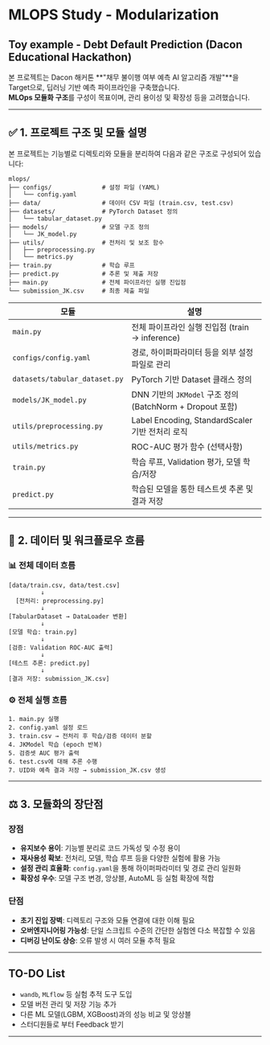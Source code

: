 # MLOPS Study - Modularization


## Toy example - Debt Default Prediction (Dacon Educational Hackathon)

본 프로젝트는 Dacon 해커톤 **"채무 불이행 여부 예측 AI 알고리즘 개발"**을 Target으로, 딥러닝 기반 예측 파이프라인을 구축했습니다.  
**MLOps 모듈화 구조**를 구성이 목표이며, 관리 용이성 및 확장성 등을 고려했습니다.

---

## ✅ 1. 프로젝트 구조 및 모듈 설명

본 프로젝트는 기능별로 디렉토리와 모듈을 분리하여 다음과 같은 구조로 구성되어 있습니다:

```
mlops/
├── configs/              # 설정 파일 (YAML)
│   └── config.yaml
├── data/                 # 데이터 CSV 파일 (train.csv, test.csv)
├── datasets/             # PyTorch Dataset 정의
│   └── tabular_dataset.py
├── models/               # 모델 구조 정의
│   └── JK_model.py
├── utils/                # 전처리 및 보조 함수
│   ├── preprocessing.py
│   └── metrics.py
├── train.py              # 학습 루프
├── predict.py            # 추론 및 제출 저장
├── main.py               # 전체 파이프라인 실행 진입점
└── submission_JK.csv     # 최종 제출 파일
```

| 모듈 | 설명 |
|------|------|
| `main.py` | 전체 파이프라인 실행 진입점 (train → inference) |
| `configs/config.yaml` | 경로, 하이퍼파라미터 등을 외부 설정 파일로 관리 |
| `datasets/tabular_dataset.py` | PyTorch 기반 Dataset 클래스 정의 |
| `models/JK_model.py` | DNN 기반의 `JKModel` 구조 정의 (BatchNorm + Dropout 포함) |
| `utils/preprocessing.py` | Label Encoding, StandardScaler 기반 전처리 로직 |
| `utils/metrics.py` | ROC-AUC 평가 함수 (선택사항) |
| `train.py` | 학습 루프, Validation 평가, 모델 학습/저장 |
| `predict.py` | 학습된 모델을 통한 테스트셋 추론 및 결과 저장 |

---

## 🔁 2. 데이터 및 워크플로우 흐름

### 📊 전체 데이터 흐름

```
[data/train.csv, data/test.csv]
         ↓
  [전처리: preprocessing.py]
         ↓
[TabularDataset → DataLoader 변환]
         ↓
[모델 학습: train.py]
         ↓
[검증: Validation ROC-AUC 출력]
         ↓
[테스트 추론: predict.py]
         ↓
[결과 저장: submission_JK.csv]
```

### ⚙️ 전체 실행 흐름

```
1. main.py 실행
2. config.yaml 설정 로드
3. train.csv → 전처리 후 학습/검증 데이터 분할
4. JKModel 학습 (epoch 반복)
5. 검증셋 AUC 평가 출력
6. test.csv에 대해 추론 수행
7. UID와 예측 결과 저장 → submission_JK.csv 생성
```

---

## ⚖️ 3. 모듈화의 장단점

### 장점

- **유지보수 용이**: 기능별 분리로 코드 가독성 및 수정 용이
- **재사용성 확보**: 전처리, 모델, 학습 루프 등을 다양한 실험에 활용 가능
- **설정 관리 효율화**: `config.yaml`을 통해 하이퍼파라미터 및 경로 관리 일원화
- **확장성 우수**: 모델 구조 변경, 앙상블, AutoML 등 실험 확장에 적합

### 단점

- **초기 진입 장벽**: 디렉토리 구조와 모듈 연결에 대한 이해 필요
- **오버엔지니어링 가능성**: 단일 스크립트 수준의 간단한 실험엔 다소 복잡할 수 있음
- **디버깅 난이도 상승**: 오류 발생 시 여러 모듈 추적 필요

---

## TO-DO List

- `wandb`, `MLflow` 등 실험 추적 도구 도입
- 모델 버전 관리 및 저장 기능 추가
- 다른 ML 모델(LGBM, XGBoost)과의 성능 비교 및 앙상블
- 스터디원들로 부터 Feedback 받기

---
